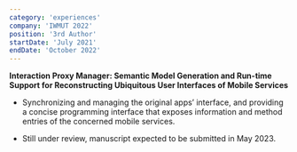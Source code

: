 ```yaml
---
category: 'experiences'
company: 'IWMUT 2022'
position: '3rd Author'
startDate: 'July 2021'
endDate: 'October 2022'
---
```


**Interaction Proxy Manager: Semantic Model Generation and Run-time Support for Reconstructing Ubiquitous User Interfaces of Mobile Services**

- Synchronizing and managing the original apps’ interface, and providing a concise programming interface that exposes information and method entries of the concerned mobile services.

- Still under review, manuscript expected to be submitted in May 2023.